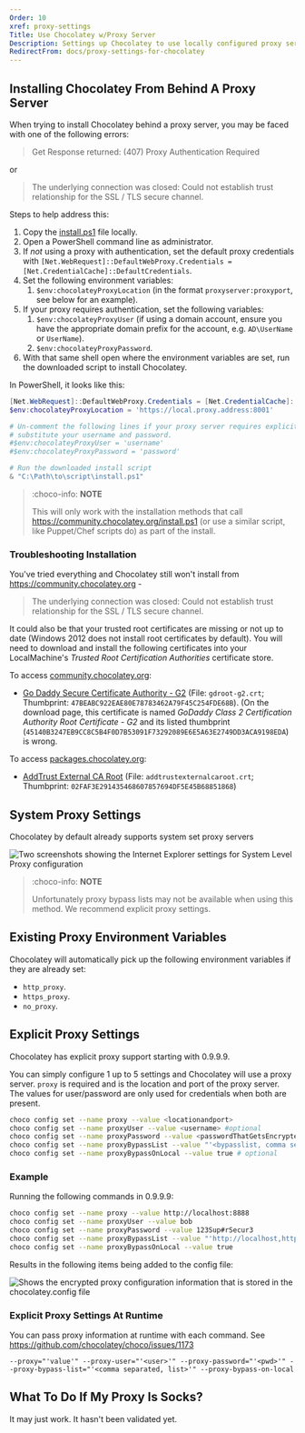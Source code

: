 ```yaml
---
Order: 10
xref: proxy-settings
Title: Use Chocolatey w/Proxy Server
Description: Settings up Chocolatey to use locally configured proxy server
RedirectFrom: docs/proxy-settings-for-chocolatey
---
```


## Installing Chocolatey From Behind A Proxy Server

When trying to install Chocolatey behind a proxy server, you may be faced with one of the following errors:

> Get Response returned: (407) Proxy Authentication Required

or

> The underlying connection was closed: Could not establish trust relationship for the SSL / TLS secure channel.

Steps to help address this:

1. Copy the [install.ps1](https://community.chocolatey.org/install.ps1) file locally.
1. Open a PowerShell command line as administrator.
1. If _not_ using a proxy with authentication, set the default proxy credentials with `[Net.WebRequest]::DefaultWebProxy.Credentials = [Net.CredentialCache]::DefaultCredentials`.
1. Set the following environment variables:
   1. `$env:chocolateyProxyLocation` (in the format `proxyserver:proxyport`, see below for an example).
1. If your proxy requires authentication, set the following variables:
   1. `$env:chocolateyProxyUser` (if using a domain account, ensure you have the appropriate domain prefix for the account, e.g. `AD\UserName` or `UserName`).
   1. `$env:chocolateyProxyPassword`.
1. With that same shell open where the environment variables are set, run the downloaded script to install Chocolatey.

In PowerShell, it looks like this:

```powershell
[Net.WebRequest]::DefaultWebProxy.Credentials = [Net.CredentialCache]::DefaultCredentials
$env:chocolateyProxyLocation = 'https://local.proxy.address:8001'

# Un-comment the following lines if your proxy server requires explicit authentication and
# substitute your username and password.
#$env:chocolateyProxyUser = 'username'
#$env:chocolateyProxyPassword = 'password'

# Run the downloaded install script
& "C:\Path\to\script\install.ps1"
```

> :choco-info: **NOTE**
>
> This will only work with the installation methods that call https://community.chocolatey.org/install.ps1 (or use a similar script, like Puppet/Chef scripts do) as part of the install.

### Troubleshooting Installation

You've tried everything and Chocolatey still won't install from <https://community.chocolatey.org> -

> The underlying connection was closed: Could not establish trust relationship for the SSL / TLS secure channel.

It could also be that your trusted root certificates are missing or not up to date (Windows 2012 does not install root certificates by default). You will need to download and install the following certificates into your LocalMachine's *Trusted Root Certification Authorities* certificate store.

To access [community.chocolatey.org](https://community.chocolatey.org):

* [Go Daddy Secure Certificate Authority - G2](https://certs.godaddy.com/repository) (File: `gdroot-g2.crt`; Thumbprint: `47BEABC922EAE80E78783462A79F45C254FDE68B`). (On the download page, this certificate is named *GoDaddy Class 2 Certification Authority Root Certificate - G2* and its listed thumbprint (`45140B3247EB9CC8C5B4F0D7B53091F73292089E6E5A63E2749DD3ACA9198EDA`) is wrong.

To access [packages.chocolatey.org](https://packages.chocolatey.org):

* [AddTrust External CA Root](https://support.comodo.com/index.php?/Default/Knowledgebase/Article/View/917/91/) (File: `addtrustexternalcaroot.crt`; Thumbprint: `02FAF3E291435468607857694DF5E45B68851868`)

## System Proxy Settings

Chocolatey by default already supports system set proxy servers

![Two screenshots showing the Internet Explorer settings for System Level Proxy configuration](/assets/images/system-proxy-settings.png)

> :choco-info: **NOTE**
>
> Unfortunately proxy bypass lists may not be available when using this method. We recommend explicit proxy settings.

## Existing Proxy Environment Variables

Chocolatey will automatically pick up the following environment variables if they are already set:

* `http_proxy`.
* `https_proxy`.
* `no_proxy`.

## Explicit Proxy Settings

Chocolatey has explicit proxy support starting with 0.9.9.9.

You can simply configure 1 up to 5 settings and Chocolatey will use a proxy server. `proxy` is required and is the location and port of the proxy server. The values for user/password are only used for credentials when both are present.

~~~sh
choco config set --name proxy --value <locationandport>
choco config set --name proxyUser --value <username> #optional
choco config set --name proxyPassword --value <passwordThatGetsEncryptedInFile> # optional
choco config set --name proxyBypassList --value "'<bypasslist, comma separated>'" # optional
choco config set --name proxyBypassOnLocal --value true # optional
~~~~

### Example

Running the following commands in 0.9.9.9:

~~~sh
choco config set --name proxy --value http://localhost:8888
choco config set --name proxyUser --value bob
choco config set --name proxyPassword --value 123Sup#rSecur3
choco config set --name proxyBypassList --value "'http://localhost,http://this.location/'"
choco config set --name proxyBypassOnLocal --value true
~~~

Results in the following items being added to the config file:

![Shows the encrypted proxy configuration information that is stored in the chocolatey.config file](/assets/images/proxy-config-changes.png)

### Explicit Proxy Settings At Runtime

You can pass proxy information at runtime with each command. See https://github.com/chocolatey/choco/issues/1173

`--proxy="'value'" --proxy-user="'<user>'" --proxy-password="'<pwd>'" --proxy-bypass-list="'<comma separated, list>'" --proxy-bypass-on-local`

## What To Do If My Proxy Is Socks?

It may just work. It hasn't been validated yet.
